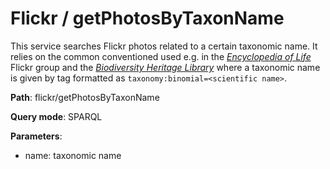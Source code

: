 # Flickr / getPhotosByTaxonName

This service searches Flickr photos related to a certain taxonomic name. It relies on the common conventioned used e.g. in the [*Encyclopedia of Life*](https://www.flickr.com/groups/806927@N20) Flickr group and the [*Biodiversity Heritage Library*](https://www.flickr.com/photos/biodivlibrary) where a taxonomic name is given by tag formatted as ```taxonomy:binomial=<scientific name>```.

**Path**: flickr/getPhotosByTaxonName

**Query mode**: SPARQL

**Parameters**:
- name: taxonomic name
